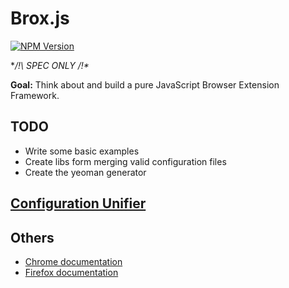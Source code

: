 
# Brox.js

[![NPM Version][npm-image]][npm-url]

**/!\ SPEC ONLY /!\**

**Goal:** Think about and build a pure JavaScript Browser Extension Framework.

## TODO

- Write some basic examples
- Create libs form merging valid configuration files
- Create the yeoman generator

## [Configuration Unifier](https://raw.githubusercontent.com/wuha-io/broxjs/master/src/configUnifier.md)

## Others

- [Chrome documentation](https://developer.chrome.com/extensions/api_index)
- [Firefox documentation](https://developer.mozilla.org/en-US/Add-ons)

[npm-image]: https://img.shields.io/npm/v/express.svg
[npm-url]: https://www.npmjs.com/package/broxjs
